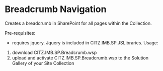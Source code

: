 # Breadcrumb Navigation
Creates a breadcrumb in SharePoint for all pages within the Collection.

Pre-requisites:
- requires jquery.  Jquery is included in CITZ.IMB.SP.JSLibraries.
Usage:
1. download CITZ.IMB.SP.Breadcrumb.wsp
2. upload and activate CITZ.IMB.SP.Breadcrumb.wsp to the Solution Gallery of your Site Collection